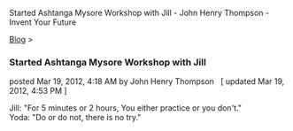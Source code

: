 Started Ashtanga Mysore Workshop with Jill - John Henry Thompson - Invent Your Future   
    

[Blog](../z-blog-1.md)‎ > ‎

### Started Ashtanga Mysore Workshop with Jill

posted Mar 19, 2012, 4:18 AM by John Henry Thompson   \[ updated Mar 19, 2012, 4:53 PM \]

Jill: "For 5 minutes or 2 hours, You either practice or you don't."  
Yoda: "Do or do not, there is no try."  

